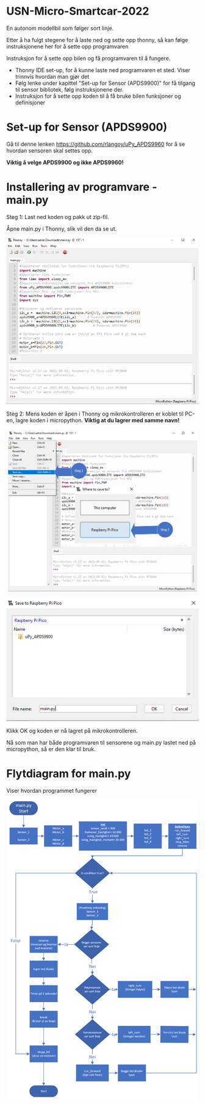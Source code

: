 # USN-Micro-Smartcar-2022
En autonom modellbil som følger sort linje.

Etter å ha fulgt stegene for å laste ned og sette opp thonny, så kan følge instruksjonene her for å sette opp programvaren

Instruksjon for å sette opp bilen og få programvaren til å fungere.
- Thonny IDE set-up, for å kunne laste ned programvaren et sted. Viser trinnvis hvordan man gjør det
- Følg lenke under kapittel "Set-up for Sensor (APDS9900)" for få tilgang til sensor bibliotek, følg instruksjonene der.
- Instruksjon for å sette opp koden til å få bruke bilen funksjoner og definisjoner



# Set-up for Sensor (APDS9900)
Gå til denne lenken https://github.com/rlangoy/uPy_APDS9960  for å se hvordan sensoren skal settes opp.

**Viktig å velge APDS9900 og ikke APDS9960!**


# Installering av programvare - main.py
Steg 1: Last ned koden og pakk ut zip-fil.

Åpne main.py i Thonny, slik vil den da se ut.

![](Images/Kodethonny.png)

Steg 2: Mens koden er åpen i Thonny og mikrokontrolleren er koblet til PC-en, lagre koden i micropython. **Viktig at du lagrer med samme navn!**

![](Images/saveas.png)

![](Images/savemain.png)


Klikk OK og koden er nå lagret på mikrokontrolleren.


Nå som man har både programvaren til sensorene og main.py lastet ned på micropython, så er den klar til bruk.


# Flytdiagram for main.py
Viser hvordan programmet fungerer

![](Images/flytdiagram.png)

